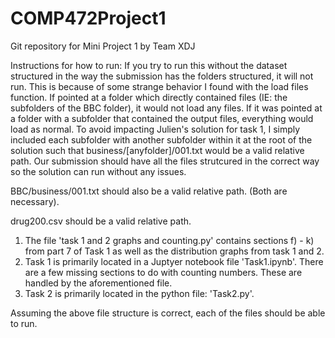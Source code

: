 # COMP472Project1
Git repository for Mini Project 1 by Team XDJ

Instructions for how to run:
If you try to run this without the dataset structured in the way the submission has the folders structured, it will not run. 
This is because of some strange behavior I found with the load files function. 
If pointed at a folder which directly contained files (IE: the subfolders of the BBC folder), it would not load any files. 
If it was pointed at a folder with a subfolder that contained the output files, everything would load as normal. 
To avoid impacting Julien's solution for task 1, I simply included each subfolder with another subfolder within it at the root of the solution such that 
business/[anyfolder]/001.txt would be a valid relative path.
Our submission should have all the files strutcured in the correct way so the solution can run without any issues.

BBC/business/001.txt should also be a valid relative path. (Both are necessary).

drug200.csv should be a valid relative path.

1) The file 'task 1 and 2 graphs and counting.py' contains sections f) - k) from part 7 of Task 1 as well as the distribution graphs from task 1 and 2.
2) Task 1 is primarily located in a Juptyer notebook file 'Task1.ipynb'. 
There are a few missing sections to do with counting numbers. These are handled by the aforementioned file.
3) Task 2 is primarily located in the python file: 'Task2.py'.

Assuming the above file structure is correct, each of the files should be able to run.
